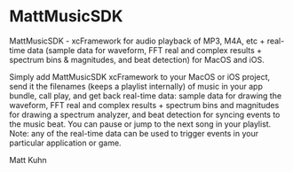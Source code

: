 # MattMusicSDK
MattMusicSDK - xcFramework for audio playback of MP3, M4A, etc + real-time data (sample data for waveform, FFT real and complex results + spectrum bins & magnitudes, and beat detection) for MacOS and iOS.

Simply add MattMusicSDK xcFramework to your MacOS or iOS project, send it the filenames (keeps a playlist internally) of music in your app bundle, call play, and get back real-time data: sample data for drawing the waveform, FFT real and complex results + spectrum bins and magnitudes for drawing a spectrum analyzer, and beat detection for syncing events to the music beat. You can pause or jump to the next song in your playlist. Note: any of the real-time data can be used to trigger events in your particular application or game.

Matt Kuhn
